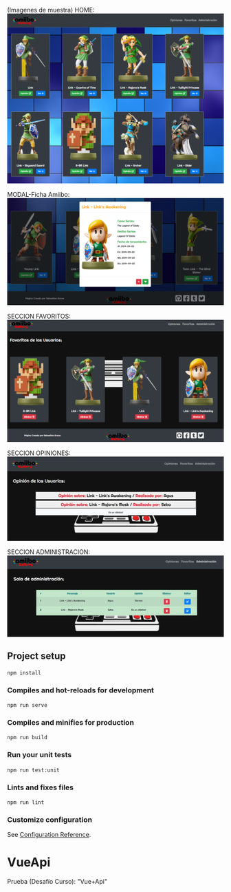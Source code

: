 (Imagenes de muestra)
HOME:
<img src="./src/assets/muestraHome.png">

MODAL-Ficha Amiibo:
<img src="./src/assets/muestraModal.png">

SECCION FAVORITOS:
<img src="./src/assets/muestraFavoritos.png">

SECCION OPINIONES:
<img src="./src/assets/muestraOpiniones.png">

SECCION ADMINISTRACION:
<img src="./src/assets/muestraAdmin.png">


## Project setup
```
npm install
```

### Compiles and hot-reloads for development
```
npm run serve
```

### Compiles and minifies for production
```
npm run build
```

### Run your unit tests
```
npm run test:unit
```

### Lints and fixes files
```
npm run lint
```

### Customize configuration
See [Configuration Reference](https://cli.vuejs.org/config/).
# VueApi
Prueba (Desafío Curso): "Vue+Api"
